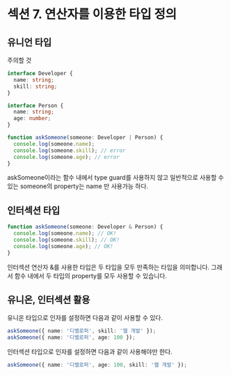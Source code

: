 # 섹션 7. 연산자를 이용한 타입 정의

## 유니언 타입

주의할 것

```ts
interface Developer {
  name: string;
  skill: string;
}

interface Person {
  name: string;
  age: number;
}

function askSomeone(someone: Developer | Person) {
  console.log(someone.name);
  console.log(someone.skill); // error
  console.log(someone.age); // error
}
```

askSomeone이라는 함수 내에서 type guard를 사용하지 않고 일반적으로 사용할 수 있는 someone의 property는 name 만 사용가능 하다.

## 인터섹션 타입

```ts
function askSomeone(someone: Developer & Person) {
  console.log(someone.name); // OK!
  console.log(someone.skill); // OK!
  console.log(someone.age); // OK!
}
```

인터섹션 연산자 &를 사용한 타입은 두 타입을 모두 만족하는 타입을 의미합니다. 그래서 함수 내에서 두 타입의 property를 모두 사용할 수 있습니다.

## 유니온, 인터섹션 활용

유니온 타입으로 인자를 설정하면 다음과 같이 사용할 수 있다.

```ts
askSomeone({ name: '디벨로퍼', skill: '웹 개발' });
askSomeone({ name: '디벨로퍼', age: 100 });
```

인터섹션 타입으로 인자를 설정하면 다음과 같이 사용해야만 한다.

```ts
askSomeone({ name: '디벨로퍼', age: 100, skill: '웹 개발' });
```